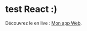 # test React :)

Découvrez le en live :  [Mon app Web](https://https://misszeste.github.io/react-deploy).

